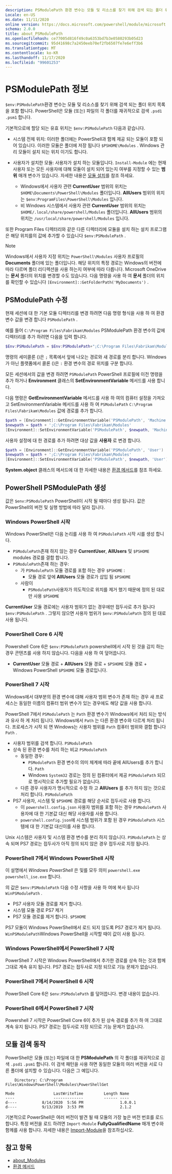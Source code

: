 ```yaml
---
description: PSModulePath 환경 변수는 모듈 및 리소스를 찾기 위해 검색 되는 폴더 위치 목록을 포함 합니다.
Locale: en-US
ms.date: 11/11/2020
online version: https://docs.microsoft.com/powershell/module/microsoft.powershell.core/about/about_PSModulePath?view=powershell-7.2&WT.mc_id=ps-gethelp
schema: 2.0.0
title: about_PSModulePath
ms.openlocfilehash: ce77005d816f49c0a6353bd7b3e0580293b05d23
ms.sourcegitcommit: 95d41698c7a2450eeb70ef2fb6507fe7e6eff3b6
ms.translationtype: MT
ms.contentlocale: ko-KR
ms.lasthandoff: 11/17/2020
ms.locfileid: "99601253"
---
```

# <a name="about-psmodulepath"></a>PSModulePath 정보

`$env:PSModulePath`환경 변수는 모듈 및 리소스를 찾기 위해 검색 되는 폴더 위치 목록을 포함 합니다. PowerShell은 모듈 (또는) 파일의 각 폴더를 재귀적으로 검색 `.psd1` `.psm1` 합니다.

기본적으로에 할당 되는 유효 위치는 `$env:PSModulePath` 다음과 같습니다.

- 시스템 전체 위치: 이러한 폴더에는 PowerShell과 함께 제공 되는 모듈이 포함 되어 있습니다. 이러한 모듈은 폴더에 저장 됩니다 `$PSHOME\Modules` . Windows 관리 모듈이 설치 되는 위치 이기도 합니다.

- 사용자가 설치한 모듈: 사용자가 설치 하는 모듈입니다.
  `Install-Module` 에는 현재 사용자 또는 모든 사용자에 대해 모듈이 설치 되어 있는지 여부를 지정할 수 있는 **범위** 매개 변수가 있습니다. 자세한 내용은 [모듈 설치](xref:PowerShellGet.Install-Module)를 참조 하세요.

  - Windows에서 사용자 관련 **CurrentUser** 범위의 위치는 `$HOME\Documents\PowerShell\Modules` 폴더입니다. **AllUsers** 범위의 위치는 `$env:ProgramFiles\PowerShell\Modules` 입니다.
  - 비 Windows 시스템에서 사용자 관련 **CurrentUser** 범위의 위치는 `$HOME/.local/share/powershell/Modules` 폴더입니다. **AllUsers** 범위의 위치는 `/usr/local/share/powershell/Modules` 입니다.

또한 Program Files 디렉터리와 같은 다른 디렉터리에 모듈을 설치 하는 설치 프로그램은 해당 위치를의 값에 추가할 수 있습니다 `$env:PSModulePath` .

> [!NOTE]
> Windows에서 사용자 지정 위치는 `PowerShell\Modules` 사용자 프로필의 **Documents** 폴더에 있는 폴더입니다. 해당 위치의 특정 경로는 Windows의 버전에 따라 다르며 폴더 리디렉션을 사용 하는지 여부에 따라 다릅니다. Microsoft OneDrive는 **문서** 폴더의 위치를 변경할 수도 있습니다. 다음 명령을 사용 하 여 **문서** 폴더의 위치를 확인할 수 있습니다 `[Environment]::GetFolderPath('MyDocuments')` .

## <a name="modifying-psmodulepath"></a>PSModulePath 수정

현재 세션에 대 한 기본 모듈 디렉터리를 변경 하려면 다음 명령 형식을 사용 하 여 환경 변수 값을 변경 합니다 `PSModulePath` .

예를 들어 `C:\Program Files\Fabrikam\Modules` PSModulePath 환경 변수의 값에 디렉터리를 추가 하려면 다음을 입력 합니다.

```powershell
$Env:PSModulePath = $Env:PSModulePath+";C:\Program Files\Fabrikam\Modules"
```

명령의 세미콜론 ()은 `;` 목록에서 앞에 나오는 경로와 새 경로를 분리 합니다. Windows가 아닌 플랫폼에서 콜론 ()은 `:` 환경 변수의 경로 위치를 구분 합니다.

모든 세션에서의 값을 변경 하려면 `PSModulePath` PowerShell 프로필에 이전 명령을 추가 하거나 **Environment** 클래스의 **SetEnvironmentVariable** 메서드를 사용 합니다.

다음 명령은 **GetEnvironmentVariable** 메서드를 사용 하 여의 컴퓨터 설정을 가져오고 SetEnvironmentVariable 메서드를 사용 하 여 `PSModulePath`  `C:\Program Files\Fabrikam\Modules` 값에 경로를 추가 합니다.

```powershell
$path = [Environment]::GetEnvironmentVariable('PSModulePath', 'Machine')
$newpath = $path + ';C:\Program Files\Fabrikam\Modules'
[Environment]::SetEnvironmentVariable('PSModulePath', $newpath, 'Machine')
```

사용자 설정에 대 한 경로를 추가 하려면 대상 값을 **사용자** 로 변경 합니다.

```powershell
$path = [Environment]::GetEnvironmentVariable('PSModulePath', 'User')
$newpath = $path + ';C:\Program Files\Fabrikam\Modules'
[Environment]::SetEnvironmentVariable('PSModulePath', $newpath, 'User')
```

**System.object** 클래스의 메서드에 대 한 자세한 내용은 [환경 메서드](/dotnet/api/system.environment)를 참조 하세요.

## <a name="powershell-psmodulepath-construction"></a>PowerShell PSModulePath 생성

값은 `$env:PSModulePath` PowerShell이 시작 될 때마다 생성 됩니다.
값은 PowerShell의 버전 및 실행 방법에 따라 달라 집니다.

### <a name="windows-powershell-startup"></a>Windows PowerShell 시작

Windows PowerShell은 다음 논리를 사용 하 여 `PSModulePath` 시작 시를 생성 합니다.

- `PSModulePath`존재 하지 않는 경우 **CurrentUser**, **AllUsers** 및 `$PSHOME` modules 경로를 결합 합니다.
- `PSModulePath`존재 하는 경우:
  - 가 `PSModulePath` 모듈 경로를 포함 하는 경우 `$PSHOME` :
    - 모듈 경로 앞에 **AllUsers** 모듈 경로가 삽입 됨 `$PSHOME`
  - 사람이
    - `PSModulePath`사용자가 의도적으로 위치를 제거 했기 때문에 정의 된 대로만 사용 `$PSHOME`

**CurrentUser** 모듈 경로에는 사용자 범위가 없는 경우에만 접두사로 추가 됩니다 `$env:PSModulePath` . 그렇지 않으면 사용자 범위가 `$env:PSModulePath` 정의 된 대로 사용 됩니다.

### <a name="powershell-core-6-startup"></a>PowerShell Core 6 시작

Powershell Core 6은 `$env:PSModulePath` powershell에서 시작 된 것을 감지 하는 경우 콘텐츠를 사용 하지 않습니다. 다음을 사용 하 여 덮어씁니다.

- **CurrentUser** 모듈 경로 + **AllUsers** 모듈 경로 + `$PSHOME` 모듈 경로 + Windows PowerShell `$PSHOME` 모듈 경로입니다.

### <a name="powershell-7-startup"></a>PowerShell 7 시작

Windows에서 대부분의 환경 변수에 대해 사용자 범위 변수가 존재 하는 경우 새 프로세스는 동일한 이름의 컴퓨터 범위 변수가 있는 경우에도 해당 값을 사용 합니다.

PowerShell 7에서 `PSModulePath` 는 `Path` 환경 변수가 Windows에서 처리 되는 방식과 유사 하 게 처리 됩니다. Windows에서 `Path` 는 다른 환경 변수와 다르게 처리 됩니다. 프로세스가 시작 되 면 Windows는 사용자 범위를 `Path` 컴퓨터 범위와 결합 합니다 `Path` .

- 사용자 범위를 검색 합니다. `PSModulePath`
- 상속 된 환경 변수를 처리 하는 비교 `PSModulePath`
  - 동일한 경우:
    -  `PSModulePath` 환경 변수의 의미 체계에 따라 끝에 AllUsers를 추가 합니다. `Path`
    - Windows `System32` 경로는 정의 된 컴퓨터에서 제공 `PSModulePath` 되므로 명시적으로 추가할 필요가 없습니다.
  - 다른 경우 사용자가 명시적으로 수정 하 고 **AllUsers** 를 추가 하지 않는 것으로 처리 합니다. `PSModulePath`
- PS7 사용자, 시스템 및 `$PSHOME` 경로를 해당 순서로 접두사로 사용 합니다.
  - 이 `powershell.config.json` 사용자 범위를 포함 하는 경우 `PSModulePath` 사용자에 대 한 기본값 대신 해당 사용자를 사용 합니다.
  - `powershell.config.json`에 시스템 범위가 포함 된 경우 `PSModulePath` 시스템에 대 한 기본값 대신이를 사용 합니다.

Unix 시스템은 사용자 및 시스템 환경 변수를 분리 하지 않습니다.
`PSModulePath` 는 상속 되며 PS7 경로는 접두사가 아직 정의 되지 않은 경우 접두사로 지정 됩니다.

### <a name="starting-windows-powershell-from-powershell-7"></a>PowerShell 7에서 Windows PowerShell 시작

이 설명에서 _Windows PowerShell_ 은 및를 모두 의미 `powershell.exe` `powershell_ise.exe` 합니다.

의 값은 `$env:PSModulePath` 다음 수정 사항을 사용 하 여에 복사 됩니다 `WinPSModulePath` .

- PS7 사용자 모듈 경로를 제거 합니다.
- 시스템 모듈 경로 PS7 제거
- PS7 모듈 경로를 제거 합니다. `$PSHOME`

PS7 모듈이 Windows PowerShell에서 로드 되지 않도록 PS7 경로가 제거 됩니다. `WinPSModulePath`Windows PowerShell을 시작할 때이 값이 사용 됩니다.

### <a name="starting-powershell-7-from-windows-powershell"></a>Windows PowerShell에서 PowerShell 7 시작

PowerShell 7 시작은 Windows PowerShell에서 추가한 경로를 상속 하는 것과 함께 그대로 계속 유지 됩니다. PS7 경로는 접두사로 지정 되므로 기능 문제가 없습니다.

### <a name="starting-powershell-6-from-powershell-7"></a>PowerShell 7에서 PowerShell 6 시작

PowerShell Core 6은 `$env:PSModulePath` 를 덮어씁니다. 변경 내용이 없습니다.

### <a name="starting-powershell-7-from-powershell-6"></a>PowerShell 6에서 PowerShell 7 시작

Powershell 7 시작은 PowerShell Core 6이 추가 된 상속 경로를 추가 하 여 그대로 계속 유지 됩니다. PS7 경로는 접두사로 지정 되므로 기능 문제가 없습니다.

## <a name="module-search-behavior"></a>모듈 검색 동작

PowerShell은 모듈 (또는) 파일에 대 한 **PSModulePath** 의 각 폴더를 재귀적으로 검색 `.psd1` `.psm1` 합니다. 이 검색 패턴을 사용 하면 동일한 모듈의 여러 버전을 서로 다른 폴더에 설치할 수 있습니다. 다음은 그 예입니다. 

```Output
    Directory: C:\Program Files\WindowsPowerShell\Modules\PowerShellGet

Mode                 LastWriteTime         Length Name
----                 -------------         ------ ----
d----           8/14/2020  5:56 PM                1.0.0.1
d----           9/13/2019  3:53 PM                2.1.2
```

기본적으로 PowerShell은 여러 버전이 발견 될 때 모듈의 가장 높은 버전 번호를 로드 합니다. 특정 버전을 로드 하려면 `Import-Module` **FullyQualifiedName** 매개 변수와 함께를 사용 합니다. 자세한 내용은 [Import-Module](xref:Microsoft.PowerShell.Core.Import-Module)을 참조하십시오.

## <a name="see-also"></a>참고 항목

- [about_Modules](about_Modules.md)
- [환경 메서드](/dotnet/api/system.environment)
